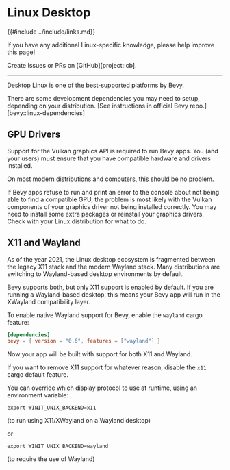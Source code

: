 # Linux Desktop

{{#include ../include/links.md}}

If you have any additional Linux-specific knowledge,
please help improve this page!

Create Issues or PRs on [GitHub][project::cb].

---

Desktop Linux is one of the best-supported platforms by Bevy.

There are some development dependencies you may need to setup, depending on your
distribution. [See instructions in official Bevy repo.][bevy::linux-dependencies]

## GPU Drivers

Support for the Vulkan graphics API is required to run Bevy apps. You (and your
users) must ensure that you have compatible hardware and drivers installed.

On most modern distributions and computers, this should be no problem.

If Bevy apps refuse to run and print an error to the console about not being
able to find a compatible GPU, the problem is most likely with the Vulkan
components of your graphics driver not being installed correctly. You may
need to install some extra packages or reinstall your graphics drivers. Check
with your Linux distribution for what to do.

## X11 and Wayland

As of the year 2021, the Linux desktop ecosystem is fragmented between
the legacy X11 stack and the modern Wayland stack. Many distributions are
switching to Wayland-based desktop environments by default.

Bevy supports both, but only X11 support is enabled by default. If you are
running a Wayland-based desktop, this means your Bevy app will run in the
XWayland compatibility layer.

To enable native Wayland support for Bevy, enable the `wayland` cargo feature:

```toml
[dependencies]
bevy = { version = "0.6", features = ["wayland"] }
```

Now your app will be built with support for both X11 and Wayland.

If you want to remove X11 support for whatever reason, disable the `x11`
cargo default feature.

You can override which display protocol to use at runtime, using an
environment variable:

```shell
export WINIT_UNIX_BACKEND=x11
```

(to run using X11/XWayland on a Wayland desktop)

or

```shell
export WINIT_UNIX_BACKEND=wayland
```

(to require the use of Wayland)
